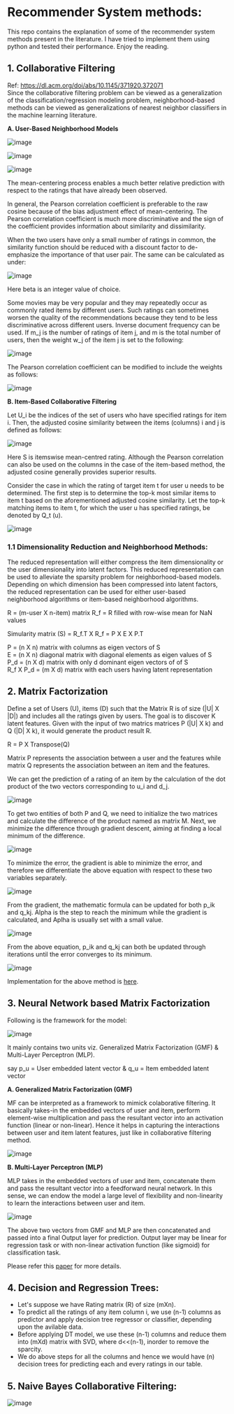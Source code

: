 # Recommender System methods:

This repo contains the explanation of some of the recommender system methods present in the literature. I have tried to implement them using python and tested their performance. Enjoy the reading.

## 1. Collaborative Filtering
Ref: https://dl.acm.org/doi/abs/10.1145/371920.372071 <br>
Since the collaborative filtering problem can be viewed as a generalization of the classification/regression modeling problem, neighborhood-based methods can be viewed as generalizations of nearest neighbor classifiers in the machine learning literature.

**A. User-Based Neighborhood Models**

![image](https://user-images.githubusercontent.com/61937357/135264158-055ad2fd-84d7-4747-aa8c-df15ec137c55.png)

![image](https://user-images.githubusercontent.com/61937357/135264824-130791f8-4a1f-4d8b-8312-6fc006a7bda3.png)

![image](https://user-images.githubusercontent.com/61937357/135265005-89a6af61-5d7f-43fe-9144-02f0b86af5b1.png)

The mean-centering process enables a much better relative prediction with respect to the ratings that have already been observed.

In general, the Pearson correlation coefficient is preferable to the raw cosine because of the bias adjustment effect of mean-centering. The Pearson correlation coefficient is much more discriminative and the sign of the coefficient provides information about similarity and dissimilarity.

When the two users have only a small number of ratings in common, the similarity function should be reduced with a discount factor to de-emphasize the importance of that user pair. The same can be calculated as under:

![image](https://user-images.githubusercontent.com/61937357/135265575-824acee3-da76-4677-8ac2-4b34bbb6a3de.png)

Here beta is an integer value of choice.

Some movies may be very popular and they may repeatedly occur as commonly rated items by different users. Such ratings can sometimes worsen the quality of the recommendations because they tend to be less discriminative across different users. Inverse document frequency can be used. If m_j is the number of ratings of item j, and m is the total number of users, then the weight w_j of the item j is set to the following:

![image](https://user-images.githubusercontent.com/61937357/135265978-d65a2019-8e8e-4caf-be54-89c271f2dca0.png)

The Pearson correlation coefficient can be modified to include the weights as follows:

![image](https://user-images.githubusercontent.com/61937357/135266266-ff61a471-6b92-48bb-8339-bb38f5077449.png)

**B. Item-Based Collaborative Filtering**

Let U_i be the indices of the set of users who have specified ratings for item i. Then, the adjusted cosine similarity between the items (columns) i and j is defined as follows:

![image](https://user-images.githubusercontent.com/61937357/135266846-a55d1250-9033-4f9b-9838-40b209aded31.png)

Here S is itemswise mean-centred rating. Although the Pearson correlation can also be used on the columns in the case of the item-based method, the adjusted cosine generally provides superior results.

Consider the case in which the rating of target item t for user u needs to be determined. The first step is to determine the top-k most similar items to item t based on the aforementioned adjusted cosine similarity. Let the top-k matching items to item t, for which the user u has specified ratings, be denoted by Q_t (u).

![image](https://user-images.githubusercontent.com/61937357/135267428-ad907eca-a012-4535-af6e-5ffbed772503.png)

### 1.1 Dimensionality Reduction and Neighborhood Methods:

The reduced representation will either compress the item dimensionality or the user dimensionality into latent factors. This reduced representation can be used to alleviate the sparsity problem for neighborhood-based models. Depending on which dimension has been compressed into latent factors, the reduced representation can be used for either user-based neighborhood algorithms or item-based neighborhood algorithms.

R = (m-user X n-item) matrix
R_f = R filled with row-wise mean for NaN values

Simularity matrix (S) = R_f.T X R_f = P X E X P.T

P = (n X n) matrix with columns as eigen vectors of S <br>
E = (n X n) diagonal matrix with diagonal elements as eigen values of S <br>
P_d = (n X d) matrix with only d dominant eigen vectors of of S <br>
R_f X P_d = (m X d) matrix with each users having latent representation <br>



## 2. Matrix Factorization

Define a set of Users (U), items (D) such that the Matrix R is of size (|U| X |D|) and includes all the ratings given by users. The goal is to discover K latent features. Given with the input of two matrics matrices P (|U| X k) and Q (|D| X k), it would generate the product result R.

R = P X Transpose(Q)

Matrix P represents the association between a user and the features while matrix Q represents the association between an item and the features.

We can get the prediction of a rating of an item by the calculation of the dot product of the two vectors corresponding to u_i and d_j.

![image](https://user-images.githubusercontent.com/61937357/135051677-a75083b6-3f2e-454d-b1ad-e5a7dbb2533a.png)

To get two entities of both P and Q, we need to initialize the two matrices and calculate the difference of the product named as matrix M. Next, we minimize the difference through gradient descent, aiming at finding a local minimum of the difference.

![image](https://user-images.githubusercontent.com/61937357/135052074-7326262c-1cc6-45e8-8280-c68f30efefe7.png)

To minimize the error, the gradient is able to minimize the error, and therefore we differentiate the above equation with respect to these two variables separately.

![image](https://user-images.githubusercontent.com/61937357/135052192-091925f8-dc22-48a0-a000-b547c8400307.png)

From the gradient, the mathematic formula can be updated for both p_ik and q_kj. Alpha is the step to reach the minimum while the gradient is calculated, and Aplha is usually set with a small value.

![image](https://user-images.githubusercontent.com/61937357/135052513-2a142db0-c10d-4e19-b335-a5ed8fbc4608.png)

From the above equation, p_ik and q_kj can both be updated through iterations until the error converges to its minimum.

![image](https://user-images.githubusercontent.com/61937357/135052713-26e778dd-402b-4533-bbba-0aa133b37a73.png)

Implementation for the above method is [here](https://github.com/kevakba/Recommender-System-methods/blob/main/Recommender_System_%E2%80%94_Matrix_Factorization.ipynb).


## 3. Neural Network based Matrix Factorization

Following is the framework for the model:

![image](https://user-images.githubusercontent.com/61937357/135059723-f1dc0d07-9fb4-4a89-b5ab-a3c88620108f.png)

It mainly contains two units viz. Generalized Matrix Factorization (GMF) & Multi-Layer Perceptron (MLP).

say p_u = User embedded latent vector & q_u = Item embedded latent vector

**A. Generalized Matrix Factorization (GMF)**

MF can be interpreted as a framework to mimick colaborative filtering. It basically takes-in the embedded vectors of user and item, perform element-wise multiplication and pass the resultant vector into an activation function (linear or non-linear). Hence it helps in capturing the interactions between user and item latent features, just like in collaborative filtering method.

![image](https://user-images.githubusercontent.com/61937357/135062389-eefddc79-d04e-4dab-9507-77e7da4f8990.png)

**B. Multi-Layer Perceptron (MLP)**

MLP takes in the embedded vectors of user and item, concatenate them and pass the resultant vector into a feedforward neural network. In this sense, we can
endow the model a large level of flexibility and non-linearity to learn the interactions between user and item.

![image](https://user-images.githubusercontent.com/61937357/135062470-fe633d87-7509-40fb-97c6-ca3bb9380957.png)

The above two vectors from GMF and MLP are then concatenated and passed into a final Output layer for prediction. Output layer may be linear for regression task or with non-linear activation function (like sigmoid) for classification task.

Please refer this [paper](https://arxiv.org/abs/1708.05031) for more details.


## 4. Decision and Regression Trees:

- Let's suppose we have Rating matrix (R) of size (mXn).
- To predict all the ratings of any item column i, we use (n-1) columns as predictor and apply decision tree regressor or classifier, depending upon the avilable data.
- Before applying DT model, we use these (n-1) columns and reduce them into (mXd) matrix with SVD, where d<<(n-1), inorder to remove the sparcity.
- We do above steps for all the columns and hence we would have (n) decision trees for predicting each and every ratings in our table. 


## 5. Naive Bayes Collaborative Filtering:

![image](https://user-images.githubusercontent.com/61937357/135510703-e770da6f-c5bb-4e4f-89ff-89a14e3bbfac.png)



